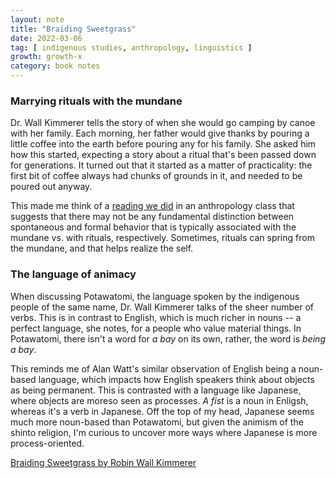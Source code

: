 ```yaml
---
layout: note
title: "Braiding Sweetgrass"
date: 2022-03-06
tag: [ indigenous studies, anthropology, linguistics ]
growth: growth-x
category: book notes
---
```


### Marrying rituals with the mundane

Dr. Wall Kimmerer tells the story of when she would go camping by canoe with her family. Each morning, her father would give thanks by pouring a little coffee into the earth before pouring any for his family. She asked him how this started, expecting a story about a ritual that's been passed down for generations. It turned out that it started as a matter of practicality: the first bit of coffee always had chunks of grounds in it, and needed to be poured out anyway.

This made me think of a [reading we did](https://www.jstor.org/stable/3094937) in an anthropology class that suggests that there may not be any fundamental distinction between spontaneous and formal behavior that is typically associated with the mundane vs. with rituals, respectively. Sometimes, rituals can spring from the mundane, and that helps realize the self.

### The language of animacy

When discussing Potawatomi, the language spoken by the indigenous people of the same name, Dr. Wall Kimmerer talks of the sheer number of verbs. This is in contrast to English, which is much richer in nouns -- a perfect language, she notes, for a people who value material things. In Potawatomi, there isn't a word for *a bay* on its own, rather, the word is *being a bay*. 

This reminds me of Alan Watt's similar observation of English being a noun-based language, which impacts how English speakers think about objects as being permanent. This is contrasted with a language like Japanese, where objects are moreso seen as processes. *A fist* is a noun in Enligsh, whereas it's a verb in Japanese. Off the top of my head, Japanese seems much more noun-based than Potawatomi, but given the animism of the shinto religion, I'm curious to uncover more ways where Japanese is more process-oriented.

[Braiding Sweetgrass by Robin Wall Kimmerer](https://milkweed.org/book/braiding-sweetgrass)